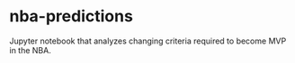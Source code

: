 # nba-predictions
Jupyter notebook that analyzes changing criteria required to become MVP in the NBA. 
